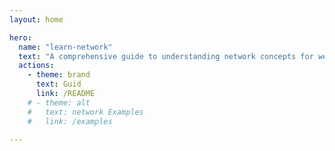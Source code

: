 ```yaml
---
layout: home

hero:
  name: "learn-network"
  text: "A comprehensive guide to understanding network concepts for web development"
  actions:
    - theme: brand
      text: Guid
      link: /README
    # - theme: alt
    #   text: network Examples
    #   link: /examples

---
```


